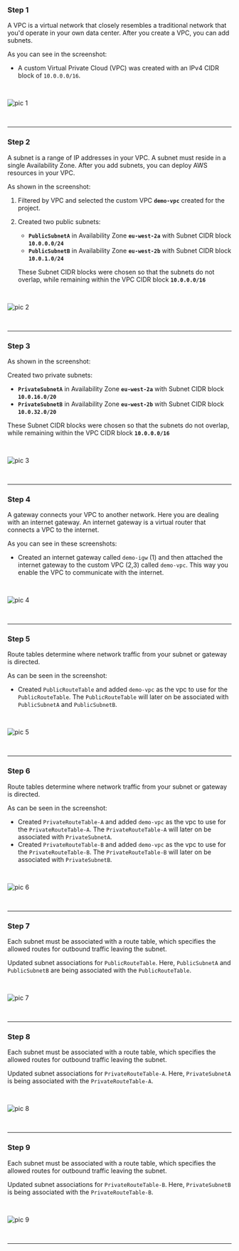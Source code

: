 ### Step 1

A VPC is a virtual network that closely resembles a traditional network that you'd operate in your own data center. After you create a VPC, you can add subnets.

As you can see in the screenshot:

- A custom Virtual Private Cloud (VPC) was created with an IPv4 CIDR block of
  `10.0.0.0/16`.

<br>

![pic 1](images/1-created-vpc.png)

<br>

---

### Step 2

A subnet is a range of IP addresses in your VPC. A subnet must reside in a single Availability Zone. After you add subnets, you can deploy AWS resources in your VPC.

As shown in the screenshot:

1. Filtered by VPC and selected the custom VPC **`demo-vpc`** created for the project.
2. Created two public subnets:

   - **`PublicSubnetA`** in Availability Zone **`eu-west-2a`** with Subnet CIDR block **`10.0.0.0/24`**
   - **`PublicSubnetB`** in Availability Zone **`eu-west-2b`** with Subnet CIDR block **`10.0.1.0/24`**

   These Subnet CIDR blocks were chosen so that the subnets do not overlap, while remaining within the VPC CIDR block **`10.0.0.0/16`**

<br>

![pic 2](images/2-public-subnets.png)

<br>

---

### Step 3

As shown in the screenshot:

Created two private subnets:

- **`PrivateSubnetA`** in Availability Zone **`eu-west-2a`** with Subnet CIDR block **`10.0.16.0/20`**
- **`PrivateSubnetB`** in Availability Zone **`eu-west-2b`** with Subnet CIDR block **`10.0.32.0/20`**

These Subnet CIDR blocks were chosen so that the subnets do not overlap, while remaining within the VPC CIDR block **`10.0.0.0/16`**

<br>

![pic 3](images/3-private-subnets.png)

<br>

---

### Step 4

A gateway connects your VPC to another network. Here you are dealing with an internet gateway. An internet gateway is a virtual router that connects a VPC to the internet.

As you can see in these screenshots:

- Created an internet gateway called `demo-igw` (1) and then attached the internet gateway to the custom VPC (2,3) called `demo-vpc`. This way you enable the VPC to communicate with the internet.

<br>

![pic 4](images/4-internet-gateway.png)

<br>

---

### Step 5

Route tables determine where network traffic from your subnet or gateway is directed.

As can be seen in the screenshot:

- Created `PublicRouteTable` and added `demo-vpc` as the vpc to use for the `PublicRouteTable`. The `PublicRouteTable` will later on be associated with `PublicSubnetA` and `PublicSubnetB`.

<br>

![pic 5](images/5-PublicRouteTable.png)

<br>

---

### Step 6

Route tables determine where network traffic from your subnet or gateway is directed.

As can be seen in the screenshot:

- Created `PrivateRouteTable-A` and added `demo-vpc` as the vpc to use for the `PrivateRouteTable-A`. The `PrivateRouteTable-A` will later on be associated with `PrivateSubnetA`.
- Created `PrivateRouteTable-B` and added `demo-vpc` as the vpc to use for the `PrivateRouteTable-B`. The `PrivateRouteTable-B` will later on be associated with `PrivateSubnetB`.

<br>

![pic 6](images/6-PrivateRouteTables.png)

<br>

---

### Step 7

Each subnet must be associated with a route table, which specifies the allowed routes for outbound traffic leaving the subnet.

Updated subnet associations for `PublicRouteTable`.
Here, `PublicSubnetA` and `PublicSubnetB` are being associated with the `PublicRouteTable`.

<br>

![pic 7](images/7-public-subnet-association.png)

<br>

---

### Step 8

Each subnet must be associated with a route table, which specifies the allowed routes for outbound traffic leaving the subnet.

Updated subnet associations for `PrivateRouteTable-A`.
Here, `PrivateSubnetA` is being associated with the `PrivateRouteTable-A`.

<br>

![pic 8](images/8-private-subnet-A-association.png)

<br>

---

### Step 9

Each subnet must be associated with a route table, which specifies the allowed routes for outbound traffic leaving the subnet.

Updated subnet associations for `PrivateRouteTable-B`.
Here, `PrivateSubnetB` is being associated with the `PrivateRouteTable-B`.

<br>

![pic 9](images/9-private-subnet-B-association.png)

<br>

---
